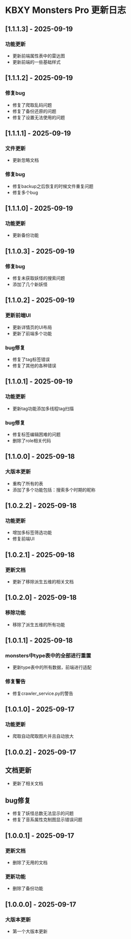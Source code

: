 # KBXY Monsters Pro 更新日志

## [1.1.1.3] - 2025-09-19

### 功能更新
- 更新前端属性表中的雷达图
- 更新前端的一些基础样式

## [1.1.1.2] - 2025-09-19

### 修复bug
- 修复了爬取乱码问题
- 修复了备份还原的问题
- 修复了设置无法使用的问题

## [1.1.1.1] - 2025-09-19

### 文件更新
- 更新忽略文档

### 修复bug
- 修复backup之后恢复的时候文件重复问题
- 修复多个bug

## [1.1.1.0] - 2025-09-19

### 功能更新
- 更新备份功能

## [1.1.0.3] - 2025-09-19

### 修复bug
- 修复未获取妖怪的搜索问题
- 添加了几个新妖怪

## [1.1.0.2] - 2025-09-19

### 更新前端UI
- 更新详情页的UI布局
- 更新了前端多个功能

### bug修复
- 修复了tag标签错误
- 修复了其他的各种错误

## [1.1.0.1] - 2025-09-19

### 功能更新
- 更新tag功能添加多线程tag扫描

### bug修复
- 修复标签编辑困难的问题
- 删除了role相关代码

## [1.1.0.0] - 2025-09-18

### 大版本更新
- 重构了所有的表
- 添加了多个功能包括：搜索多个时期的昵称

## [1.0.2.2] - 2025-09-18

### 功能更新
- 增加多标签筛选功能
- 修复前端UI

## [1.0.2.1] - 2025-09-18

### 更新文档
- 更新了移除派生五维的相关文档


## [1.0.2.0] - 2025-09-18

### 移除功能
- 移除了派生五维的所有功能

## [1.0.1.1] - 2025-09-18

### monsters中type表中的全部进行重置
- 更新type表中的所有数据，前端进行适配

### 修复警告
- 修复crawler_service.py的警告

## [1.0.1.0] - 2025-09-17

### 功能更新
- 爬取自动爬取图片并且自动放大

## [1.0.0.2] - 2025-09-17

## 文档更新
- 更新了相关文档

## bug修复
- 修复了妖怪总数无法显示的问题
- 修复了音系属性克制图显示错误问题

## [1.0.0.1] - 2025-09-17

### 更新文档
- 删除了无用的文档

### 更新功能
- 删除了备份功能

## [1.0.0.0] - 2025-09-17

### 大版本更新
- 第一个大版本更新